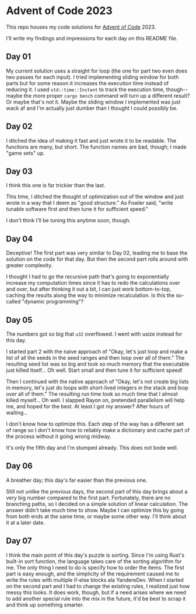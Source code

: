 # Advent of Code 2023

This repo houses my code solutions for [Advent of Code](https://adventofcode.com/) 2023.

I'll write my findings and impressions for each day on this README file.

## Day 01

My current solution uses a straight for loop (the one for part two even does two passes for each input). I tried implementing sliding window for both parts but for some reason it increases the execution time instead of reducing it. I used `std::time::Instant` to track the execution time, though--maybe the more proper `cargo bench` command will turn up a different result? Or maybe that's not it. Maybe the sliding window I implemented was just wack af and I'm actually just dumber than I thought I could possibly be.

## Day 02

I ditched the idea of making it fast and just wrote it to be readable. The functions are many, but short. The function names are bad, though; I made "game sets" up.

## Day 03

I think this one is far trickier than the last.

This time, I ditched the thought of optimization out of the window and just wrote in a way that I deem as "good structure." As Fowler said, "write tunable software first and then tune it for sufficient speed."

I don't think I'll be tuning this anytime soon, though.

## Day 04

Deceptive! The first part was very similar to Day 02, leading me to base the solution on the code for that day. But then the second part rolls around with greater complexity.

I thought I had to go the recursive path that's going to exponentially increase my computation times since it has to redo the calculations over and over, but after thinking it out a bit, I can just work bottom-to-top, caching the results along the way to minimize recalculation. Is this the so-called "dynamic programming"?

## Day 05

The numbers got so big that `u32` overflowed. I went with usize instead for this day.

I started part 2 with the naive approach of "Okay, let's just loop and make a list of all the seeds in the seed ranges and then loop over all of them." The resulting seed list was so big and took so much memory that the executable just killed itself... Oh well. Start small and then tune it for sufficient speed!

Then I continued with the native approach of "Okay, let's not create big lists in memory, let's just do loops with short-lived integers in the stack and loop over all of them." The resulting run time took so much time that I almost killed myself... Oh well. I slapped Rayon on, pretended parallelism will help me, and hoped for the best. At least I got my answer? After hours of waiting...

I don't know how to optimize this. Each step of the way has a different set of range so I don't know how to reliably make a dictionary and cache part of the process without it going wrong midway.

It's only the fifth day and I'm stumped already. This does not bode well.

## Day 06

A breather day; this day's far easier than the previous one.

Still not unlike the previous days, the second part of this day brings about a very big number compared to the first part. Fortunately, there are no branching paths, so I decided on a simple solution of linear calculation. The answer didn't take much time to show. Maybe I can optimize this by going from both ends at the same time, or maybe some other way. I'll think about it at a later date.

## Day 07

I think the main point of this day's puzzle is sorting. Since I'm using Rust's built-in sort function, the language takes care of the sorting algorithm for me. The only thing I need to do is specify how to order the items. The first part is easy enough, and the simplicity of the requirement caused me to write the rules with multiple if-else blocks ala YandereDev. When I started on the second part and I had to change the existing rules, I realized just how messy this looks. It does work, though, but if a need arises where we need to add another special rule into the mix in the future, it'd be best to scrap it and think up something smarter.
